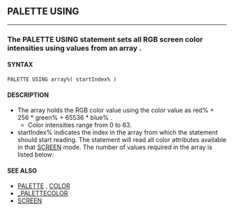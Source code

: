 ## PALETTE USING
---

### The PALETTE USING statement sets all RGB screen color intensities using values from an array .

#### SYNTAX

`PALETTE USING array%( startIndex% )`

#### DESCRIPTION
* The array holds the RGB color value using the color value as red% + 256 * green% + 65536 * blue% .
	* Color intensities range from 0 to 63.
* startIndex% indicates the index in the array from which the statement should start reading. The statement will read all color attributes available in that [SCREEN](./SCREEN.md) mode. The number of values required in the array is listed below:


#### SEE ALSO
* [PALETTE](./PALETTE.md) , [COLOR](./COLOR.md)
* [_PALETTECOLOR](./_PALETTECOLOR.md)
* [SCREEN](./SCREEN.md)
